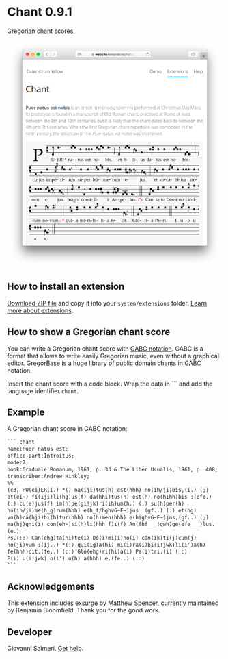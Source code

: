 # Chant 0.9.1

Gregorian chant scores.

<p align="center"><img src="SCREENSHOT.png" alt="Screenshot"></p>

## How to install an extension

[Download ZIP file](https://github.com/GiovanniSalmeri/yellow-chant/archive/refs/heads/main.zip) and copy it into your `system/extensions` folder. [Learn more about extensions](https://github.com/annaesvensson/yellow-update).

## How to show a Gregorian chant score

You can write a Gregorian chant score with [GABC notation](https://gregorio-project.github.io/gabc/). GABC is a format that allows to write easily Gregorian music, even without a graphical editor. [GregorBase](https://gregobase.selapa.net/) is a huge library of public domain chants in GABC notation.

Insert the chant score with a code block. Wrap the data in \`\`\` and add the language identifier `chant`.

## Example

A Gregorian chant score in GABC notation:

    ``` chant
    name:Puer natus est;
    office-part:Introitus;
    mode:7;
    book:Graduale Romanum, 1961, p. 33 & The Liber Usualis, 1961, p. 408;
    transcriber:Andrew Hinkley;
    %%
    (c3) PU(ei)ER(i.) *() na(iji)tus(h) est(hhh) no(ih/ji)bis,(i.) (;) 
    et(ei~) fí(iji)li(hg)us(f) da(hhi)tus(h) est(h) no(hihh)bis :(efe.) 
    (:) cu(e)jus(f) im(h)pé(gi!jk)ri(ih)um(h.) (,) su(h)per(h) 
    hú(ih/ji)me(h_g)rum(hhh) e(h_f/hghvG~F~)jus :(gf..) (:) et(hg) 
    vo(h)cá(hji)bi(h)tur(hhh) no(h)men(hhh) e(highvG~F~)jus,(gf..) (;) 
    ma(hj)gni(i) con(eh~)sí(h)li(hhh_f)i(f) An(fhf___!gwh)ge(efe___)lus.(e.) 
    Ps.(::) Can(ehg)tá(hi)te(i) Dó(i)mi(i)no(i) cán(ik)ti(j)cum(j) 
    no(ji)vum :(ij..) *(:) qui(ig)a(hi) mi(i)ra(i)bí(i!jwk)li(i')a(h) 
    fe(hhh)cit.(fe..) (::) Gló(ehg)ri(hi)a(i) Pa(i)tri.(i) (::) 
    E(i) u(i!jwk) o(i') u(h) a(hhh) e.(fe..) (::)
    ```

## Acknowledgements

This extension includes [exsurge](https://github.com/bbloomf/exsurge) by Matthew Spencer, currently maintained by Benjamin Bloomfield. Thank you for the good work.

## Developer

Giovanni Salmeri. [Get help](https://datenstrom.se/yellow/help/).
